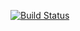 [![Build Status](https://travis-ci.org/kube-HPC/website.svg?branch=master)](https://travis-ci.org/kube-HPC/website)